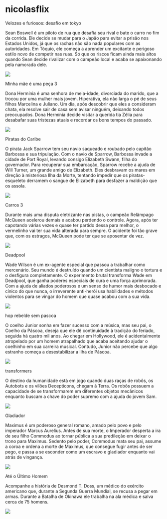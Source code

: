 # nicolasflix

Velozes e furiosos: desafio em tokyo

Sean Boswell é um piloto de rua que desafia seu rival e bate o carro no fim da corrida. Ele decide se mudar para o Japão para evitar a prisão nos Estados Unidos, já que os rachas não são nada populares com as autoridades. Em Tóquio, ele começa a aprender um excitante e perigoso estilo novo de competir nas ruas. Só que os riscos ficam ainda mais altos quando Sean decide rivalizar com o campeão local e acaba se apaixonando pela namorada dele.

![](https://tenor.com/pt-BR/view/fast-and-furious-family-gif-22237551)


Minha mãe ė uma peça 3

Dona Hermínia é uma senhora de meia-idade, divorciada do marido, que a trocou por uma mulher mais jovem. Hiperativa, ela não larga o pé de seus filhos Marcelina e Juliano. Um dia, após descobrir que eles a consideram chata, ela resolve sair de casa sem avisar ninguém, deixando todos preocupados. Dona Hermínia decide visitar a querida tia Zélia para desabafar suas tristezas atuais e recordar os bons tempos do passado.

![](https://tenor.com/pt-BR/view/watching-eyesonyou-well-minhamaeeumapeca-paulogustavo-gif-12754967)


Piratas do Caribe 

O pirata Jack Sparrow tem seu navio saqueado e roubado pelo capitão Barbossa e sua tripulação. Com o navio de Sparrow, Barbossa invade a cidade de Port Royal, levando consigo Elizabeth Swann, filha do governador. Para recuperar sua embarcação, Sparrow recebe a ajuda de Will Turner, um grande amigo de Elizabeth. Eles desbravam os mares em direção à misteriosa Ilha da Morte, tentando impedir que os piratas-esqueleto derramem o sangue de Elizabeth para desfazer a maldição que os assola.

![](https://media1.tenor.com/m/oLtIw5cvfZEAAAAC/captain-jack-sparrow-jack-sparrow.gif)

Carros 3 

Durante mais uma disputa eletrizante nas pistas, o campeão Relâmpago McQueen acelerou demais e acabou perdendo o controle. Agora, após ter capotando várias vezes e quase ter partido dessa para melhor, o vermelinho vai ter sua vida alterada para sempre. O acidente foi tão grave que, com os estragos, McQueen pode ter que se aposentar de vez.



![](https://tenor.com/pt-BR/view/kcorp-karminecorp-karmine-kc-kcbren-gif-20083403)

Deadpool

Wade Wilson é um ex-agente especial que passou a trabalhar como mercenário. Seu mundo é destruído quando um cientista maligno o tortura e o desfigura completamente. O experimento brutal transforma Wade em Deadpool, que ganha poderes especiais de cura e uma força aprimorada. Com a ajuda de aliados poderosos e um senso de humor mais desbocado e cínico do que nunca, o irreverente anti-herói usa habilidades e métodos violentos para se vingar do homem que quase acabou com a sua vida.

![](https://tenor.com/pt-BR/view/deadpool-dance-deadpool-dance-bye-bye-bye-yap-yap-yap-gif-12791043395746922418)

hop rebelde sem pascoa

O coelho Junior sonha em fazer sucesso com a música, mas seu pai, o Coelho da Páscoa, deseja que ele dê continuidade à tradição do feriado, seguida há quatro mil anos. Ao chegar em Hollywood, ele é acidentalmente atropelado por um homem atrapalhado que acaba aceitando ajudar o coelhinho em sua carreira musical. Contudo, Junior não percebe que algo estranho começa a desestabilizar a Ilha de Páscoa.

![](https://tenor.com/pt-BR/view/easter-bunny-poop-naughty-bunny-hop-movie-funny-easter-gif-17094222852585791745)

transformers 

O destino da humanidade está em jogo quando duas raças de robôs, os Autobots e os vilões Decepticons, chegam à Terra. Os robôs possuem a capacidade de se transformarem em diferentes objetos mecânicos enquanto buscam a chave do poder supremo com a ajuda do jovem Sam.

![](https://tenor.com/pt-BR/view/transformers-bumble-bee-bumblebee-transformers-bumblebee-bumblebee-transformers-gif-7271537408013481176)

Gladiador 

Maximus é um poderoso general romano, amado pelo povo e pelo imperador Marcus Aurelius. Antes de sua morte, o Imperador desperta a ira de seu filho Commodus ao tornar pública a sua predileção em deixar o trono para Maximus. Sedento pelo poder, Commodus mata seu pai, assume a coroa e ordena a morte de Maximus, que consegue fugir antes de ser pego, e passa a se esconder como um escravo e gladiador enquanto vai atrás de vingança.

![](https://tenor.com/pt-BR/view/attacking-lucius-general-acacius-gladiator-ii-fighting-gif-10524916308876891433)

Até o Último Homem

Acompanhe a história de Desmond T. Doss, um médico do exército americano que, durante a Segunda Guerra Mundial, se recusa a pegar em armas. Durante a Batalha de Okinawa ele trabalha na ala médica e salva cerca de 75 homens.

![](https://media1.tenor.com/m/pmrVz2WC4pUAAAAC/drag-struggle.gif)


